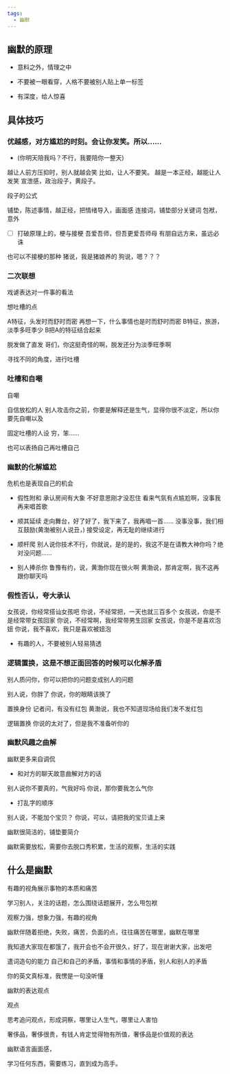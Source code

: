```yaml
---
tags:
  - 幽默
---
```

## 幽默的原理

- 意料之外，情理之中
    
- 不要被一眼看穿，人格不要被别人贴上单一标签
    
- 有深度，给人惊喜
    

## 具体技巧

### 优越感，对方尴尬的时刻。会让你发笑。所以……

- (你明天陪我吗？不行，我要陪你一整天)
    

越让人前方压抑时，别人就越会笑 比如，让人不要笑。 越是一本正经，越能让人发笑 宣泄感，政治段子，黄段子。

段子的公式

铺垫，陈述事情，越正经，把情绪导入，画面感 连接词，铺垫部分关键词 包袱，意外

- [ ]  打破原理上的，梗与接梗 吾爱吾师，但吾更爱吾师母 有朋自远方来，虽远必诛

也可以不接梗的那种 猪说，我是猪娘养的 狗说，嗯？？？

### 二次联想

戏谑表达对一件事的看法

想吐槽的点

A特征，头发时而舒时而密 再想一下，什么事情也是时而舒时而密 B特征，旅游，淡季多旺季少 B把A的特征结合起来

脱发做了直发 哥们，你这挺奇怪的啊，脱发还分为淡季旺季啊

寻找不同的角度，进行吐槽

### 吐槽和自嘲

自嘲

自信放松的人 别人攻击你之前，你要是解释还是生气，显得你很不淡定，所以你要先自嘲以及

固定吐槽的人设 穷，笨……

也可以表扬自己再吐槽自己

### 幽默的化解尴尬

危机也是表现自己的机会

- 假性附和 承认房间有大象 不好意思刚才没忍住 看来气氛有点尴尬啊，没事我再来唱首歌
    

- 顺其延续 走向舞台，好了好了，我下来了，我再唱一首…… 没事没事，我们相互鼓励(黄渤被别人说丑，) 接受设定，再无耻的继续进行
    
- 顺杆爬 别人说你技术不行，你就说，是的是的，我这不是在请教大神你吗？绝对没问题……
    
- 别人捧杀你 鲁豫有约，说，黄渤你现在很火啊 黄渤说，那肯定啊，我不这再跟你聊天吗
    

### 假性否认，夸大承认

女孩说，你经常搭讪女孩吧 你说，不经常把，一天也就三百多个 女孩说，你是不是经常带女孩回家 你说，不经常啊，我经常带男生回家 女孩说，你是不是喜欢泡妞 你说，我不喜欢，我只是喜欢被妞泡

- 有趣的人，不要被别人轻易猜透
    

### 逻辑置换，这是不想正面回答的时候可以化解矛盾

别人质问你，你可以把你的问题变成别人的问题

别人说，你胖了 你说，你的眼睛该换了

置换身份 记者问，有没有红包 黄渤说，我也不知道现场给我们发不发红包

逻辑置换 你说的太对了，但是我不准备听你的

### 幽默风趣之曲解

幽默更多来自调侃

- 和对方的聊天故意曲解对方的话
    

别人说你不要真的，气我好吗 你说，那你要我怎么气你

- 打乱字的顺序
    

别人说，不能加个宝贝？ 你说，可以，请把我的宝贝请上来

幽默很简洁的，铺垫要简介

幽默需要放松，需要你去脱口秀积累，生活的观察，生活的实践

## 什么是幽默

有趣的视角展示事物的本质和痛苦

学习别人，关注的话题，怎么围绕话题展开，怎么甩包袱

观察力强，想象力强，有趣的视角

幽默伴随着拒绝，失败，痛苦，负面的点，往往痛苦在哪里，幽默在哪里

我知道大家现在都饿了，我开会也不会开很久，好了，现在谢谢大家，出发吧

遣词造句的能力 自己和自己的矛盾，事情和事情的矛盾，别人和别人的矛盾

你的英文真标准，我愣是一句没听懂

幽默的表达观点

观点

思考追问观点，形成洞察，哪里让人生气，哪里让人害怕

奢侈品，奢侈很贵，有钱人肯定觉得物有所值，奢侈品是价值观的表达

幽默语言画面感，

学习任何东西，需要练习，直到成为高手。